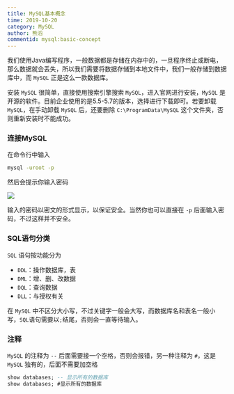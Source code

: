 ```yaml
---
title: MySQL基本概念
time: 2019-10-20
category: MySQL
author: 熊滔
commentid: mysql:basic-concept
---
```


我们使用Java编写程序，一般数据都是存储在内存中的，一旦程序终止或断电，那么数据就会丢失，所以我们需要将数据存储到本地文件中，我们一般存储到数据库中，而 `MySQL` 正是这么一款数据库。

安装 `MySQL` 很简单，直接使用搜索引擎搜索 `MySQL`，进入官网进行安装，`MySQL` 是开源的软件。目前企业使用的是5.5-5.7的版本，选择进行下载即可。若要卸载 `MySQL`，在手动卸载 `MySQL` 后，还要删除 `C:\ProgramData\MySQL` 这个文件夹，否则重新安装时不能成功。

### 连接MySQL

在命令行中输入

```bash
mysql -uroot -p
```

然后会提示你输入密码

<img src="https://gitee.com/lastknightcoder/blogimage/raw/master/img/mysql01.png" />

输入的密码以密文的形式显示，以保证安全。当然你也可以直接在 `-p` 后面输入密码，不过这样并不安全。

### SQL语句分类

`SQL` 语句按功能分为

- `DDL`：操作数据库，表
- `DML`：增、删、改数据
- `DQL`：查询数据
- `DLL`：与授权有关

在 `MySQL` 中不区分大小写，不过关键字一般会大写，而数据库名和表名一般小写，`SQL`语句需要以`;`结尾，否则会一直等待输入。

### 注释

`MySQL` 的注释为 `--` 后面需要接一个空格，否则会报错，另一种注释为 `#`，这是 `MySQL` 独有的，后面不需要加空格

```sql
show databases; -- 显示所有的数据库
show databases; #显示所有的数据库
```